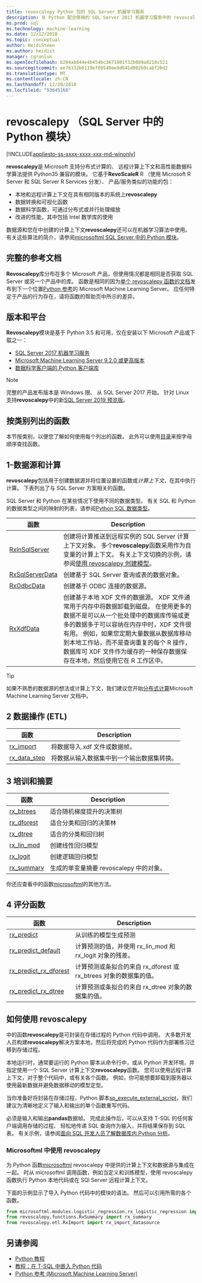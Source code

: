 ```yaml
---
title: revoscalepy Python 包的 SQL Server 机器学习服务
description: 与 Python 配合使用的 SQL Server 2017 机器学习服务中的 revoscalepy 模块简介。
ms.prod: sql
ms.technology: machine-learning
ms.date: 12/12/2018
ms.topic: conceptual
author: HeidiSteen
ms.author: heidist
manager: cgronlun
ms.openlocfilehash: b204ab644e4b454bc3671801f32b089a8210c521
ms.sourcegitcommit: ee76332b6119ef89549ee9d641d002b9cabf20d2
ms.translationtype: MT
ms.contentlocale: zh-CN
ms.lasthandoff: 12/20/2018
ms.locfileid: "53645168"
---
```

# <a name="revoscalepy-python-module-in-sql-server"></a>revoscalepy （SQL Server 中的 Python 模块）
[!INCLUDE[appliesto-ss-xxxx-xxxx-xxx-md-winonly](../../includes/appliesto-ss-xxxx-xxxx-xxx-md-winonly.md)]

**revoscalepy**是 Microsoft 支持分布式计算的、 远程计算上下文和高性能数据科学算法提供 Python35 兼容的模块。 它基于**RevoScaleR** R （使用 Microsoft R Server 和 SQL Server R Services 分发）、 产品/服务类似的功能的包：

+ 本地和远程计算上下文在具有相同版本的系统上**revoscalepy**
+ 数据转换和可视化函数
+ 数据科学函数，可通过分布式或并行处理缩放
+ 改进的性能，其中包括 Intel 数学库的使用

数据源和您在中创建的计算上下文**revoscalepy**还可以在机器学习算法中使用。 有关这些算法的简介，请参阅[microsoftml SQL Server 中的 Python 模块](ref-py-microsoftml.md)。

## <a name="full-reference-documentation"></a>完整的参考文档

**Revoscalepy**库分布在多个 Microsoft 产品，但使用情况都是相同是否获取 SQL Server 或另一个产品中的库。 函数是相同的因为[单个 revoscalepy 函数的文档](https://docs.microsoft.com/machine-learning-server/python-reference/revoscalepy/revoscalepy-package)发布到下一个位置[Python 参考](https://docs.microsoft.com/machine-learning-server/python-reference/introducing-python-package-reference)的 Microsoft Machine Learning Server。 应任何特定于产品的行为存在，请将函数的帮助页中所示的差异。

## <a name="versions-and-platforms"></a>版本和平台

**Revoscalepy**模块是基于 Python 3.5 和可用，仅在安装以下 Microsoft 产品或下载之一：

+ [SQL Server 2017 机器学习服务](../install/sql-machine-learning-services-windows-install.md)
+ [Microsoft Machine Learning Server 9.2.0 或更高版本](https://docs.microsoft.com/machine-learning-server/)
+ [数据科学客户端的 Python 客户端库](setup-python-client-tools-sql.md)

> [!NOTE]
> 完整的产品发布版本是 Windows 限、 从 SQL Server 2017 开始。 针对 Linux 支持**revoscalepy**中的新[SQL Server 2019 预览版](../../linux/sql-server-linux-setup-machine-learning.md)。

## <a name="functions-by-category"></a>按类别列出的函数

本节按类别，以便您了解如何使用每个列出的函数。 此外可以使用[目录](https://docs.microsoft.com/machine-learning-server/python-reference/introducing-python-package-reference)来按字母顺序查找函数。

## <a name="1-data-source-and-compute"></a>1-数据源和计算

**revoscalepy**包括用于创建数据源并将位置设置的函数或*计算上下文*，在其中执行计算。 下表列出了与 SQL Server 方案相关的函数。

SQL Server 和 Python 在某些情况下使用不同的数据类型。 有关 SQL 和 Python 的数据类型之间的映射的列表，请参阅[Python SQL 数据类型](python-libraries-and-data-types.md)。

| 函数| Description|
| ------- | ---------- |
| [RxInSqlServer](https://docs.microsoft.com/machine-learning-server/python-reference/revoscalepy/rxinsqlserver) |  创建将计算推送到远程实例的 SQL Server 计算上下文对象。 多个**revoscalepy**函数采用作为自变量的计算上下文。 有关上下文切换的示例，请参阅[使用 revoscalepy 创建模型](../tutorials/use-python-revoscalepy-to-create-model.md)。|
| [RxSqlServerData](https://docs.microsoft.com/machine-learning-server/python-reference/revoscalepy/rxsqlserverdata) | 创建基于 SQL Server 查询或表的数据对象。 |
| [RxOdbcData](https://docs.microsoft.com/machine-learning-server/python-reference/revoscalepy/rxodbcdata)| 创建基于 ODBC 连接的数据源。 |
| [RxXdfData](https://docs.microsoft.com/machine-learning-server/python-reference/revoscalepy/rxxdfdata) | 创建基于本地 XDF 文件的数据源。 XDF 文件通常用于内存中将数据卸载到磁盘。 在使用更多的数据不是可以从一个批处理中的数据库传输或更多的数据多于可以容纳在内存中时，XDF 文件很有用。 例如，如果您定期大量数据从数据库移动到本地工作站，而不是查询重复的每个 R 操作，数据库可 XDF 文件作为缓存的一种保存数据保存在本地，然后使用它在 R 工作区中。 |

> [!TIP]
> 如果不熟悉的数据源的想法或计算上下文，我们建议您开始[分布式计算](https://docs.microsoft.com/machine-learning-server/r/how-to-revoscaler-distributed-computing)Microsoft Machine Learning Server 文档中。

## <a name="2-data-manipulation-etl"></a>2 数据操作 (ETL)

| 函数 | Description |
|----------|-------------|
|[rx_import](https://docs.microsoft.com/machine-learning-server/python-reference/revoscalepy/rx-import) | 将数据导入.xdf 文件或数据帧。|
|[rx_data_step](https://docs.microsoft.com/machine-learning-server/python-reference/revoscalepy/rx-data-step) | 将数据从输入数据集中到一个输出数据集转换。|

<a name="bkmk_algorithms"></a>

## <a name="3-training-and-summarization"></a>3 培训和摘要

| 函数| Description|
| ------- | ---------- |
|[rx_btrees](https://docs.microsoft.com/machine-learning-server/python-reference/revoscalepy/rx-btrees) | 适合随机梯度提升的决策树|
|[rx_dforest](https://docs.microsoft.com/machine-learning-server/python-reference/revoscalepy/rx-dforest) | 适合分类和回归的决策林|
|[rx_dtree](https://docs.microsoft.com/machine-learning-server/python-reference/revoscalepy/rx-dtree) | 适合的分类和回归树 |
|[rx_lin_mod](https://docs.microsoft.com/machine-learning-server/python-reference/revoscalepy/rx-lin-mod) | 创建线性回归模型|
|[rx_logit](https://docs.microsoft.com/machine-learning-server/python-reference/revoscalepy/rx-logit) | 创建逻辑回归模型|
|[rx_summary](https://docs.microsoft.com/machine-learning-server/python-reference/revoscalepy/rx-summary) | 生成的单变量摘要 revoscalepy 中的对象。|

你还应查看中的函数[microsoftml](https://docs.microsoft.com/machine-learning-server/python-reference/microsoftml/microsoftml-package)的其他方法。

<a name="ml-scoring"></a>

## <a name="4-scoring-functions"></a>4 评分函数

| 函数| Description|
| ------- | ---------- |
| [rx_predict](https://docs.microsoft.com/machine-learning-server/python-reference/revoscalepy/rx-predict) | 从训练的模型生成预测|) | 从训练的模型生成预测，并可用于进行实时评分。 |
|[rx_predict_default](https://docs.microsoft.com/machine-learning-server/python-reference/revoscalepy/rx-predict-default) | 计算预测的值，并使用 rx_lin_mod 和 rx_logit 对象的残差。 |
|[rx_predict_rx_dforest](https://docs.microsoft.com/machine-learning-server/python-reference/revoscalepy/rx-predict-rx-dforest) | 计算预测或条拟合的来自 rx_dforest 或 rx_btrees 对象的数据集的值。 |
|[rx_predict_rx_dtree](https://docs.microsoft.com/machine-learning-server/python-reference/revoscalepy/rx-predict-rx-dtree) | 计算预测或条拟合的来自 rx_dtree 对象的数据集的值。 |

## <a name="how-to-work-with-revoscalepy"></a>如何使用 revoscalepy

中的函数**revoscalepy**是可封装在存储过程的 Python 代码中调用。 大多数开发人员构建**revoscalepy**解决方案本地，然后将完成的 Python 代码作为部署练习迁移到存储过程。

本地运行时，通常要运行的 Python 脚本从命令行中，或从 Python 开发环境，并指定使用一个 SQL Server 计算上下文**revoscalepy**函数。 您可以使用远程计算上下文，对于整个代码中，或有关各个函数。 例如，你可能想要卸载到服务器以使用最新数据并避免数据移动的模型定型。

当你准备好将封装在存储过程，Python 脚本[sp_execute_external_script](https://docs.microsoft.com/sql/relational-databases/system-stored-procedures/sp-execute-external-script-transact-sql)，我们建议为清晰地定义了输入和输出的单个函数重写代码。 

必须是输入和输出**pandas**数据帧。 完成此操作后，可以从支持 T-SQL 的任何客户端调用存储的过程、 轻松地传递 SQL 查询作为输入，并将结果保存到 SQL 表。 有关示例，请参阅[面向 SQL 开发人员了解数据库内 Python 分析](../tutorials/sqldev-in-database-python-for-sql-developers.md)。

### <a name="using-revoscalepy-with-microsoftml"></a>Microsoftml 中使用 revoscalepy

为 Python 函数[microsoftml](ref-py-microsoftml.md) revoscalepy 中提供的计算上下文和数据源与集成在一起。 时从 microsoftml 调用函数，例如当定义和训练模型，使用 revoscalepy 函数执行 Python 本地代码或在 SQl Server 远程计算上下文。

下面的示例显示了导入 Python 代码中的模块的语法。 然后可以引用所需的各个函数。

```python
from microsoftml.modules.logistic_regression.rx_logistic_regression import rx_logistic_regression
from revoscalepy.functions.RxSummary import rx_summary
from revoscalepy.etl.RxImport import rx_import_datasource
```

## <a name="see-also"></a>另请参阅

+ [Python 教程](../tutorials/sql-server-python-tutorials.md)
+ [教程：在 T-SQL 中嵌入 Python 代码](../tutorials/run-python-using-t-sql.md)
+ [Python 参考 (Microsoft Machine Learning Server)](https://docs.microsoft.com/machine-learning-server/python-reference/introducing-python-package-reference)
